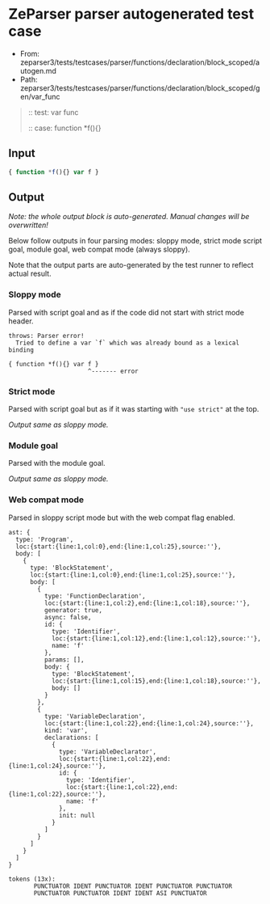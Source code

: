 # ZeParser parser autogenerated test case

- From: zeparser3/tests/testcases/parser/functions/declaration/block_scoped/autogen.md
- Path: zeparser3/tests/testcases/parser/functions/declaration/block_scoped/gen/var_func

> :: test: var func
>
> :: case: function *f(){}

## Input


`````js
{ function *f(){} var f }
`````

## Output

_Note: the whole output block is auto-generated. Manual changes will be overwritten!_

Below follow outputs in four parsing modes: sloppy mode, strict mode script goal, module goal, web compat mode (always sloppy).

Note that the output parts are auto-generated by the test runner to reflect actual result.

### Sloppy mode

Parsed with script goal and as if the code did not start with strict mode header.

`````
throws: Parser error!
  Tried to define a var `f` which was already bound as a lexical binding

{ function *f(){} var f }
                      ^------- error
`````

### Strict mode

Parsed with script goal but as if it was starting with `"use strict"` at the top.

_Output same as sloppy mode._

### Module goal

Parsed with the module goal.

_Output same as sloppy mode._

### Web compat mode

Parsed in sloppy script mode but with the web compat flag enabled.

`````
ast: {
  type: 'Program',
  loc:{start:{line:1,col:0},end:{line:1,col:25},source:''},
  body: [
    {
      type: 'BlockStatement',
      loc:{start:{line:1,col:0},end:{line:1,col:25},source:''},
      body: [
        {
          type: 'FunctionDeclaration',
          loc:{start:{line:1,col:2},end:{line:1,col:18},source:''},
          generator: true,
          async: false,
          id: {
            type: 'Identifier',
            loc:{start:{line:1,col:12},end:{line:1,col:12},source:''},
            name: 'f'
          },
          params: [],
          body: {
            type: 'BlockStatement',
            loc:{start:{line:1,col:15},end:{line:1,col:18},source:''},
            body: []
          }
        },
        {
          type: 'VariableDeclaration',
          loc:{start:{line:1,col:22},end:{line:1,col:24},source:''},
          kind: 'var',
          declarations: [
            {
              type: 'VariableDeclarator',
              loc:{start:{line:1,col:22},end:{line:1,col:24},source:''},
              id: {
                type: 'Identifier',
                loc:{start:{line:1,col:22},end:{line:1,col:22},source:''},
                name: 'f'
              },
              init: null
            }
          ]
        }
      ]
    }
  ]
}

tokens (13x):
       PUNCTUATOR IDENT PUNCTUATOR IDENT PUNCTUATOR PUNCTUATOR
       PUNCTUATOR PUNCTUATOR IDENT IDENT ASI PUNCTUATOR
`````

